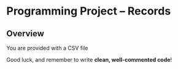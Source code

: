 #  Programming Project –  Records

## Overview
You are provided with a CSV file

Good luck, and remember to write **clean, well-commented code**!
